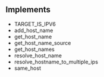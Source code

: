 ## Implements

- TARGET_IS_IPV6
- add_host_name
- get_host_name
- get_host_name_source
- get_host_names
- resolve_host_name
- resolve_hostname_to_multiple_ips
- same_host
